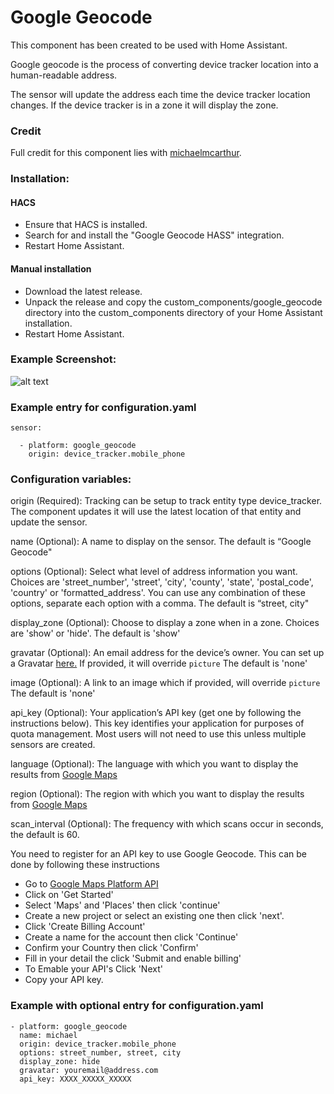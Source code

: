 # Google Geocode

This component has been created to be used with Home Assistant.

Google geocode is the process of converting device tracker location into a human-readable address.

The sensor will update the address each time the device tracker location changes. If the device tracker is in a zone it will display the zone.

### Credit

Full credit for this component lies with [michaelmcarthur](https://github.com/michaelmcarthur).

### Installation:

#### HACS

- Ensure that HACS is installed.
- Search for and install the "Google Geocode HASS" integration.
- Restart Home Assistant.

#### Manual installation

- Download the latest release.
- Unpack the release and copy the custom_components/google_geocode directory into the custom_components directory of your Home Assistant installation.
- Restart Home Assistant.

### Example Screenshot:

![alt text](https://github.com/michaelmcarthur/GoogleGeocode-HASS/blob/master/Google_Geocode_Screenshot.png 'Screenshot')

### Example entry for configuration.yaml

```
sensor:

  - platform: google_geocode
    origin: device_tracker.mobile_phone
```

### Configuration variables:

origin (Required): Tracking can be setup to track entity type device_tracker. The component updates it will use the latest location of that entity and update the sensor.

name (Optional): A name to display on the sensor. The default is “Google Geocode"

options (Optional): Select what level of address information you want. Choices are 'street_number', 'street', 'city', 'county', 'state', 'postal_code', 'country' or 'formatted_address'. You can use any combination of these options, separate each option with a comma. The default is “street, city"

display_zone (Optional): Choose to display a zone when in a zone. Choices are 'show' or 'hide'. The default is 'show'

gravatar (Optional): An email address for the device’s owner. You can set up a Gravatar [here.](https://gravatar.com) If provided, it will override `picture` The default is 'none'

image (Optional): A link to an image which if provided, will override `picture` The default is 'none'

api_key (Optional): Your application’s API key (get one by following the instructions below). This key identifies your application for purposes of quota management. Most users will not need to use this unless multiple sensors are created.

language (Optional): The language with which you want to display the results from [Google Maps](https://developers.google.com/maps/documentation/javascript/localization#Language)

region (Optional): The region with which you want to display the results from [Google Maps](https://developers.google.com/maps/documentation/javascript/localization#Region)

scan_interval (Optional): The frequency with which scans occur in seconds, the default is 60.

You need to register for an API key to use Google Geocode. This can be done by following these instructions

- Go to [Google Maps Platform API](https://cloud.google.com/maps-platform/#get-started)
- Click on 'Get Started'
- Select 'Maps' and 'Places' then click 'continue'
- Create a new project or select an existing one then click 'next'.
- Click 'Create Billing Account'
- Create a name for the account then click 'Continue'
- Confirm your Country then click 'Confirm'
- Fill in your detail the click 'Submit and enable billing'
- To Emable your API's Click 'Next'
- Copy your API key.

### Example with optional entry for configuration.yaml

```
- platform: google_geocode
  name: michael
  origin: device_tracker.mobile_phone
  options: street_number, street, city
  display_zone: hide
  gravatar: youremail@address.com
  api_key: XXXX_XXXXX_XXXXX
```
